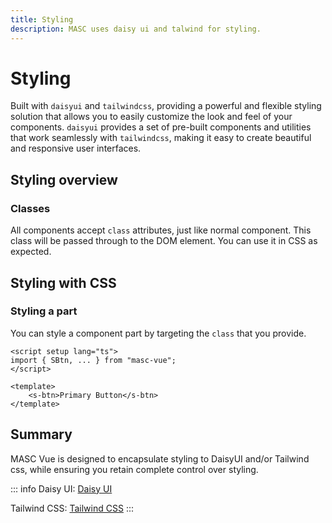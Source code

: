 ```yaml
---
title: Styling
description: MASC uses daisy ui and talwind for styling.
---
```


# Styling

Built with `daisyui` and `tailwindcss`, providing a powerful and flexible styling solution that allows you to easily customize the look and feel of your components. `daisyui` provides a set of pre-built components and utilities that work seamlessly with `tailwindcss`, making it easy to create beautiful and responsive user interfaces.

## Styling overview

### Classes

All components accept `class` attributes, just like normal component. This class will be passed through to the DOM element. You can use it in CSS as expected.

## Styling with CSS

### Styling a part

You can style a component part by targeting the `class` that you provide.

```vue
<script setup lang="ts">
import { SBtn, ... } from "masc-vue";
</script>

<template>
	<s-btn>Primary Button</s-btn>
</template>
```

## Summary

MASC Vue is designed to encapsulate styling to DaisyUI and/or Tailwind css, while ensuring you retain complete control over styling.

::: info
Daisy UI: [Daisy UI](https://daisyui.com/)

Tailwind CSS: [Tailwind CSS](https://tailwindcss.com/)
:::
